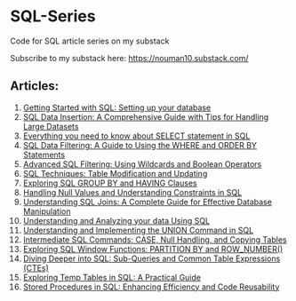 # SQL-Series
Code for SQL article series on my substack 

Subscribe to my substack here: https://nouman10.substack.com/
## Articles:
1. [Getting Started with SQL: Setting up your database](https://nouman10.substack.com/p/getting-started-with-sql-setting)
2. [SQL Data Insertion: A Comprehensive Guide with Tips for Handling Large Datasets](https://nouman10.substack.com/p/sql-data-insertion-a-comprehensive)
3. [Everything you need to know about SELECT statement in SQL](https://nouman10.substack.com/p/everything-you-need-to-know-about)
4. [SQL Data Filtering: A Guide to Using the WHERE and ORDER BY Statements](https://nouman10.substack.com/p/sql-data-filtering-a-guide-to-using)
5. [Advanced SQL Filtering: Using Wildcards and Boolean Operators](https://nouman10.substack.com/p/advanced-sql-filtering-using-wildcards)
6. [SQL Techniques: Table Modification and Updating](https://nouman10.substack.com/p/sql-techniques-table-modification)
7. [Exploring SQL GROUP BY and HAVING Clauses](https://nouman10.substack.com/p/exploring-sql-group-by-and-having)
8. [Handling Null Values and Understanding Constraints in SQL](https://nouman10.substack.com/p/handling-null-values-and-understanding)
9. [Understanding SQL Joins: A Complete Guide for Effective Database Manipulation](https://nouman10.substack.com/p/understanding-sql-joins-a-complete)
10. [Understanding and Analyzing your data Using SQL](https://nouman10.substack.com/p/understanding-and-analyzing-your)
11. [Understanding and Implementing the UNION Command in SQL](https://nouman10.substack.com/p/understanding-and-implementing-the)
12. [Intermediate SQL Commands: CASE, Null Handling, and Copying Tables](https://nouman10.substack.com/p/intermediate-sql-commands-case-null)
13. [Exploring SQL Window Functions: PARTITION BY and ROW_NUMBER()](https://nouman10.substack.com/p/exploring-sql-window-functions-partition)
14. [Diving Deeper into SQL: Sub-Queries and Common Table Expressions (CTEs)](https://nouman10.substack.com/p/diving-deeper-into-sql-sub-queries)
15. [Exploring Temp Tables in SQL: A Practical Guide](https://nouman10.substack.com/p/exploring-temp-tables-in-sql-a-practical)
16. [Stored Procedures in SQL: Enhancing Efficiency and Code Reusability](https://nouman10.substack.com/p/stored-procedures-in-sql-enhancing)
